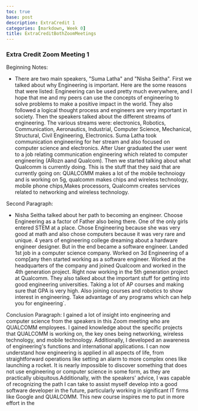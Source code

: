 ```yaml
---
toc: true
base: post
description: ExtraCredit 1
categories: [markdown, Week 0]
title: ExtraCreditBothZoomMeetings 
---
```

### Extra Credit Zoom Meeting 1

Beginning Notes:
- There are two main speakers, "Suma Latha" and "Nisha Seitha". First we talked about why Engineering is important. Here are the some reasons that were listed: Engineering can be used pretty much everywhere, and I hope that me and my peers can use the concepts of engineering to solve problems to make a positive impact in the world. They also followed a logical thought process and engineers are very important in society. Then the speakers talked about the different streams of engineering. The various streams were: electronics, Robotics, Communication, Aeronautics, Industrial, Computer Science, Mechanical, Structural, Civil Engineering, Electronics. Suma Latha took communication engineering for her stream and also focused on computer science and electronics. After User graduated the user went to a job relating communication engineering which related to computer engineering (ARozn aand Qualcom). Then we started talking about what Qualcomm is currently doing. This is the stuff that they said that are currently going on: QUALCOMM makes a lot of the mobile technoiogy and is working on 5g, qualcomm makes chips and wireless technology, mobile phone chips,Makes processors, Qualcomm creates services related to networking and wireless technology. 

Second Paragraph: 
- Nisha Seitha talked about her path to becoming an engineer. Choose Engineering as a factor of Father also being there. One of the only girls entered STEM at a place. Chose Engineering because she was very good at math and also chose computers because it was very rare and unique. 4 years of engineering college dreaming about a hardware engineer designer. But in the end became a software engineer. Landed 1st job in a computer science company. Worked on 3d Engineering  of a comp[any then started working as a software engineer. Worked at the headquarters of the company and joined Qualcoom and worked in the 4th generation project. Right now working in the 5th generation project at Qualcomm. They also talked about the important stuff for getting into good engineering universities. Taking a lot of AP courses and making sure that GPA is very high. Also joining courses and robotics to show interest in engineering. Take advantage of any programs which can help you for engineering`.

Conclusion Paragraph:
I gained a lot of insight into engineering and computer science from the speakers in this Zoom meeting who are QUALCOMM employees. I gained knowledge about the specific projects that QUALCOMM is working on, the key ones being networking, wireless technology, and mobile technology. Additionally, I developed an awareness of engineering's functions and international applications. I can now understand how engineering is applied in all aspects of life, from straightforward operations like setting an alarm to more complex ones like launching a rocket. It is nearly impossible to discover something that does not use engineering or computer science in some form, as they are practically ubiquitous.Additionally, with the speakers' advice, I was capable of recognizing the path I can take to assist myself develop into a good software developer in the future, particularly working in significant IT firms like Google and QUALCOMM. This new course inspires me to put in more effort in the 